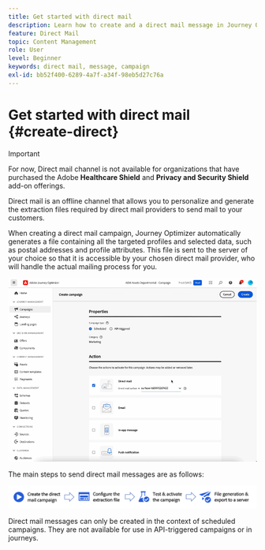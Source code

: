 ```yaml
---
title: Get started with direct mail
description: Learn how to create and a direct mail message in Journey Optimizer
feature: Direct Mail
topic: Content Management
role: User
level: Beginner
keywords: direct mail, message, campaign
exl-id: bb52f400-6289-4a7f-a34f-98eb5d27c76a
---
```

# Get started with direct mail {#create-direct}

>[!IMPORTANT]
>
>For now, Direct mail channel is not available for organizations that have purchased the Adobe **Healthcare Shield** and **Privacy and Security Shield** add-on offerings.

Direct mail is an offline channel that allows you to personalize and generate the extraction files required by direct mail providers to send mail to your customers.

When creating a direct mail campaign, Journey Optimizer automatically generates a file containing all the targeted profiles and selected data, such as postal addresses and profile attributes. This file is sent to the server of your choice so that it is accessible by your chosen direct mail provider, who will handle the actual mailing process for you.

![](../rn/assets/do-not-localize/gif-dm.gif)


The main steps to send direct mail messages are as follows:

![](assets/dm-creation-process.png)

Direct mail messages can only be created in the context of scheduled campaigns. They are not available for use in API-triggered campaigns or in journeys.
